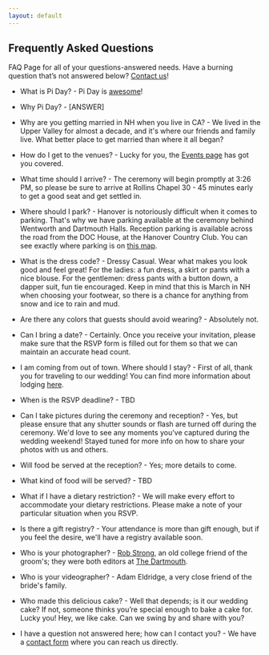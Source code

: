 ```yaml
---
layout: default
---
```


## Frequently Asked Questions ##

FAQ Page for all of your questions-answered needs. Have a burning question that’s not answered below? [Contact us](/about/contact.html)!


- What is Pi Day? - Pi Day is [awesome](http://en.wikipedia.org/wiki/Pi_Day)!

- Why Pi Day? - [ANSWER]

- Why are you getting married in NH when you live in CA? - We lived in the Upper Valley for almost a decade, and it's where our friends and family live. What better place to get married than where it all began?

- How do I get to the venues? - Lucky for you, the [Events page](/events/index.html#directions-and-parking) has got you covered.

- What time should I arrive? - The ceremony will begin promptly at 3:26 PM, so please be sure to arrive at Rollins Chapel 30 - 45 minutes early to get a good seat and get settled in.

- Where should I park? - Hanover is notoriously difficult when it comes to parking. That's why we have parking available at the ceremony behind Wentworth and Dartmouth Halls. Reception parking is available across the road from the DOC House, at the Hanover Country Club. You can see exactly where parking is on [this map](/events/directions.html).

- What is the dress code? - Dressy Casual. Wear what makes you look good and feel great! For the ladies: a fun dress, a skirt or pants with a nice blouse. For the gentlemen: dress pants with a button down, a dapper suit, fun tie encouraged. Keep in mind that this is March in NH when choosing your footwear, so there is a chance for anything from snow and ice to rain and mud.

- Are there any colors that guests should avoid wearing? - Absolutely not.

- Can I bring a date? - Certainly. Once you receive your invitation, please make sure that the RSVP form is filled out for them so that we can maintain an accurate head count.

- I am coming from out of town. Where should I stay? - First of all, thank you for traveling to our wedding! You can find more information about lodging [here](/travel/lodging.html).

- When is the RSVP deadline? - TBD

- Can I take pictures during the ceremony and reception? - Yes, but please ensure that any shutter sounds or flash are turned off during the ceremony. We'd love to see any moments you've captured during the wedding weekend! Stayed tuned for more info on how to share your photos with us and others.

- Will food be served at the reception? - Yes; more details to come.

- What kind of food will be served? - TBD

- What if I have a dietary restriction? - We will make every effort to accommodate your dietary restrictions. Please make a note of your particular situation when you RSVP.

- Is there a gift registry? - Your attendance is more than gift enough, but if you feel the desire, we'll have a registry available soon.

- Who is your photographer? - [Rob Strong](http://www.robstrong.com), an old college friend of the groom's; they were both editors at [The Dartmouth](http://thedartmouth.com).

- Who is your videographer? - Adam Eldridge, a very close friend of the bride's family.

- Who made this delicious cake? - Well that depends; is it our wedding cake? If not, someone thinks you’re special enough to bake a cake for. Lucky you! Hey, we like cake. Can we swing by and share with you?

- I have a question not answered here; how can I contact you? - We have a [contact form](/about/contact.html) where you can reach us directly.
